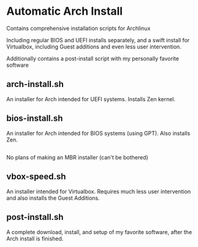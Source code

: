 # Automatic Arch Install
Contains comprehensive installation scripts for Archlinux

Including regular BIOS and UEFI installs separately, and a swift install for Virtualbox, including Guest additions and even less user intervention.

Additionally contains a post-install script with my personally favorite software

## arch-install.sh
An installer for Arch intended for UEFI systems. Installs Zen kernel.
## bios-install.sh
An installer for Arch intended for BIOS systems (using GPT). Also installs Zen.
##
No plans of making an MBR installer (can't be bothered)
## vbox-speed.sh
An installer intended for Virtualbox. Requires much less user intervention and also installs the Guest Additions.
## post-install.sh
A complete download, install, and setup of my favorite software, after the Arch install is finished.
